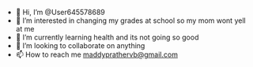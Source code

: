 - 👋 Hi, I’m @User645578689
- 👀 I’m interested in changing my grades at school so my mom wont yell at me 
- 🌱 I’m currently learning health and its not going so good 
- 💞️ I’m looking to collaborate on anything 
- 📫 How to reach me maddyprathervb@gmail.com 

<!---
User645578689/User645578689 is a ✨ special ✨ repository because its `README.md` (this file) appears on your GitHub profile.
You can click the Preview link to take a look at your changes.
--->
